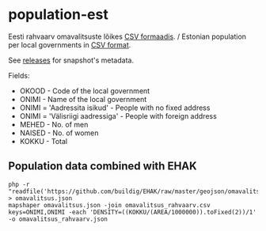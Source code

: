 # population-est

Eesti rahvaarv omavalitsuste lõikes [CSV formaadis](https://github.com/buildig/population-est/blob/master/omavalitsus_rahvaarv.csv). / Estonian population per local governments in [CSV format](https://github.com/buildig/population-est/blob/master/omavalitsus_rahvaarv.csv).

See [releases](https://github.com/buildig/population-est/releases) for snapshot's metadata.

Fields:

- OKOOD - Code of the local government
- ONIMI - Name of the local government
- ONIMI	= 'Aadressita isikud' - People with no fixed address
- ONIMI	= 'Välisriigi aadressiga' - People with foreign address
- MEHED - No. of men
- NAISED - No. of women
- KOKKU - Total

## Population data combined with EHAK 
```
php -r "readfile('https://github.com/buildig/EHAK/raw/master/geojson/omavalitsus.json');" > omavalitsus.json
mapshaper omavalitsus.json -join omavalitsus_rahvaarv.csv keys=ONIMI,ONIMI -each 'DENSITY=((KOKKU/(AREA/1000000)).toFixed(2))/1' -o omavalitsus_rahvaarv.json
```
